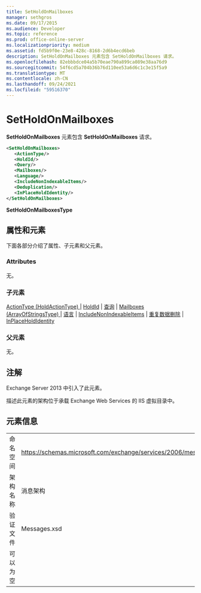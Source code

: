 ```yaml
---
title: SetHoldOnMailboxes
manager: sethgros
ms.date: 09/17/2015
ms.audience: Developer
ms.topic: reference
ms.prod: office-online-server
ms.localizationpriority: medium
ms.assetid: fd5b9f0e-23e8-428c-8168-2d6b4ecd6beb
description: SetHoldOnMailboxes 元素包含 SetHoldOnMailboxes 请求。
ms.openlocfilehash: 82ebbbdce04a5b70eae790a899ca089e38aa76d9
ms.sourcegitcommit: 54f6cd5a704b36b76d110ee53a6d6c1c3e15f5a9
ms.translationtype: MT
ms.contentlocale: zh-CN
ms.lasthandoff: 09/24/2021
ms.locfileid: "59516370"
---
```

# <a name="setholdonmailboxes"></a>SetHoldOnMailboxes

**SetHoldOnMailboxes** 元素包含 **SetHoldOnMailboxes** 请求。 
  
```XML
<SetHoldOnMailboxes>
   <ActionType/>
   <HoldId/>
   <Query/>
   <Mailboxes/>
   <Language/>
   <IncludeNonIndexableItems/>
   <Deduplication/>
   <InPlaceHoldIdentity/>
</SetHoldOnMailboxes>
```

 **SetHoldOnMailboxesType**
## <a name="attributes-and-elements"></a>属性和元素

下面各部分介绍了属性、子元素和父元素。
  
### <a name="attributes"></a>Attributes

无。
  
### <a name="child-elements"></a>子元素

[ActionType (HoldActionType) ](actiontype-holdactiontype.md)  | [HoldId](holdid.md)  | [查询](query.md)  | [Mailboxes (ArrayOfStringsType) ](mailboxes-arrayofstringstype.md)  | [语言](language.md)  | [IncludeNonIndexableItems](includenonindexableitems.md)  | [重复数据删除](deduplication.md)  | [InPlaceHoldIdentity](inplaceholdidentity.md)
  
### <a name="parent-elements"></a>父元素

无。
  
## <a name="remarks"></a>注解

Exchange Server 2013 中引入了此元素。
  
描述此元素的架构位于承载 Exchange Web Services 的 IIS 虚拟目录中。
  
## <a name="element-information"></a>元素信息

|||
|:-----|:-----|
|命名空间  <br/> |https://schemas.microsoft.com/exchange/services/2006/messages  <br/> |
|架构名称  <br/> |消息架构  <br/> |
|验证文件  <br/> |Messages.xsd  <br/> |
|可以为空  <br/> ||
   

